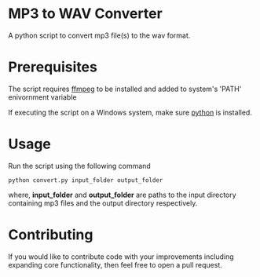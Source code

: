# MP3 to WAV Converter
A python script to convert mp3 file(s) to the wav format.

# Prerequisites
The script requires [ffmpeg](https://ffmpeg.org/download.html) to be installed and added to system's 'PATH' enivornment variable

If executing the script on a Windows system, make sure [python](https://www.python.org/downloads/) is installed.

# Usage
Run the script using the following command
```
python convert.py input_folder output_folder
```
where, **input_folder** and **output_folder** are paths to the input directory containing mp3 files and the output directory respectively.

# Contributing
If you would like to contribute code with your improvements including expanding core functionality, then feel free to open a pull request.
